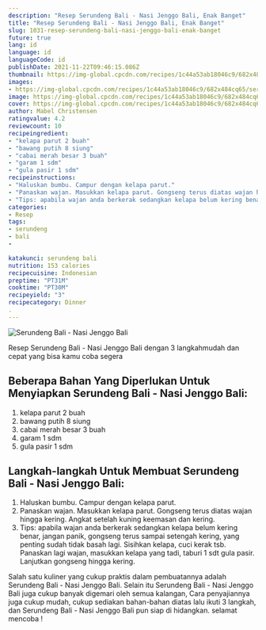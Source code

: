 ```yaml
---
description: "Resep Serundeng Bali - Nasi Jenggo Bali, Enak Banget"
title: "Resep Serundeng Bali - Nasi Jenggo Bali, Enak Banget"
slug: 1031-resep-serundeng-bali-nasi-jenggo-bali-enak-banget
future: true
lang: id
language: id
languageCode: id
publishDate: 2021-11-22T09:46:15.086Z 
thumbnail: https://img-global.cpcdn.com/recipes/1c44a53ab18046c9/682x484cq65/serundeng-bali-nasi-jenggo-bali-foto-resep-utama.png
images:
- https://img-global.cpcdn.com/recipes/1c44a53ab18046c9/682x484cq65/serundeng-bali-nasi-jenggo-bali-foto-resep-utama.png
image: https://img-global.cpcdn.com/recipes/1c44a53ab18046c9/682x484cq65/serundeng-bali-nasi-jenggo-bali-foto-resep-utama.png
cover: https://img-global.cpcdn.com/recipes/1c44a53ab18046c9/682x484cq65/serundeng-bali-nasi-jenggo-bali-foto-resep-utama.png
author: Mabel Christensen
ratingvalue: 4.2
reviewcount: 10
recipeingredient:
- "kelapa parut 2 buah"
- "bawang putih 8 siung"
- "cabai merah besar 3 buah"
- "garam 1 sdm"
- "gula pasir 1 sdm"
recipeinstructions:
- "Haluskan bumbu. Campur dengan kelapa parut."
- "Panaskan wajan. Masukkan kelapa parut. Gongseng terus diatas wajan hingga kering. Angkat setelah kuning keemasan dan kering."
- "Tips: apabila wajan anda berkerak sedangkan kelapa belum kering benar, jangan panik, gongseng terus sampai setengah kering, yang penting sudah tidak basah lagi. Sisihkan kelapa, cuci kerak tsb. Panaskan lagi wajan, masukkan kelapa yang tadi, taburi 1 sdt gula pasir. Lanjutkan gongseng hingga kering."
categories:
- Resep
tags:
- serundeng
- bali
- 

katakunci: serundeng bali  
nutrition: 153 calories
recipecuisine: Indonesian
preptime: "PT31M"
cooktime: "PT30M"
recipeyield: "3"
recipecategory: Dinner
. 
---
```



![Serundeng Bali - Nasi Jenggo Bali](https://img-global.cpcdn.com/recipes/1c44a53ab18046c9/682x484cq65/serundeng-bali-nasi-jenggo-bali-foto-resep-utama.png)

Resep Serundeng Bali - Nasi Jenggo Bali    dengan 3 langkahmudah dan cepat yang bisa kamu coba segera

<!--inarticleads1-->

## Beberapa Bahan Yang Diperlukan Untuk Menyiapkan Serundeng Bali - Nasi Jenggo Bali:

1. kelapa parut 2 buah
1. bawang putih 8 siung
1. cabai merah besar 3 buah
1. garam 1 sdm
1. gula pasir 1 sdm



<!--inarticleads2-->

## Langkah-langkah Untuk Membuat Serundeng Bali - Nasi Jenggo Bali:

1. Haluskan bumbu. Campur dengan kelapa parut.
1. Panaskan wajan. Masukkan kelapa parut. Gongseng terus diatas wajan hingga kering. Angkat setelah kuning keemasan dan kering.
1. Tips: apabila wajan anda berkerak sedangkan kelapa belum kering benar, jangan panik, gongseng terus sampai setengah kering, yang penting sudah tidak basah lagi. Sisihkan kelapa, cuci kerak tsb. Panaskan lagi wajan, masukkan kelapa yang tadi, taburi 1 sdt gula pasir. Lanjutkan gongseng hingga kering.




Salah satu kuliner yang cukup praktis dalam pembuatannya adalah  Serundeng Bali - Nasi Jenggo Bali. Selain itu  Serundeng Bali - Nasi Jenggo Bali  juga cukup banyak digemari oleh semua kalangan, Cara penyajiannya juga cukup mudah, cukup sediakan bahan-bahan diatas lalu ikuti 3 langkah, dan  Serundeng Bali - Nasi Jenggo Bali  pun siap di hidangkan. selamat mencoba !
